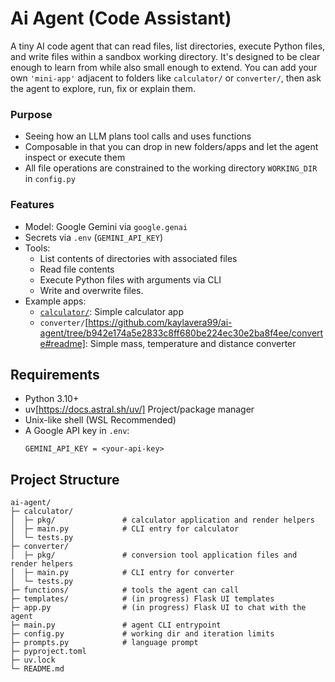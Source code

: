 # Ai Agent (Code Assistant)
A tiny AI code agent that can read files, list directories, execute Python files, and write files within a sandbox working directory. It's designed to be clear enough to learn from while also small enough to extend. You can add your own ```'mini-app'``` adjacent to folders like ```calculator/``` or ```converter/```, then ask the agent to explore, run, fix or explain them.

### Purpose
- Seeing how an LLM plans tool calls and uses functions
- Composable in that you can drop in new folders/apps and let the agent inspect or execute them
- All file operations are constrained to the working directory ```WORKING_DIR``` in ```config.py```

### Features
- Model: Google Gemini via ```google.genai```
- Secrets via ```.env``` (```GEMINI_API_KEY```)
- Tools:
    - List contents of directories with associated files
    - Read file contents
    - Execute Python files with arguments via CLI
    - Write and overwrite files.
- Example apps: 
    - [```calculator/```](https://github.com/kaylavera99/ai-agent/tree/b942e174a5e2833c8ff680be224ec30e2ba8f4ee/calculator#readme): Simple calculator app
    - ```converter/```[https://github.com/kaylavera99/ai-agent/tree/b942e174a5e2833c8ff680be224ec30e2ba8f4ee/converte#readme]: Simple mass, temperature and distance converter

## Requirements
- Python 3.10+
- uv[https://docs.astral.sh/uv/] Project/package manager
- Unix-like shell (WSL Recommended)
- A Google API key in ```.env```:
    ```
    GEMINI_API_KEY = <your-api-key>
    ```

## Project Structure
```
ai-agent/
├─ calculator/
│  ├─ pkg/               # calculator application and render helpers
│  ├─ main.py            # CLI entry for calculator
│  └─ tests.py
├─ converter/
│  ├─ pkg/               # conversion tool application files and render helpers
│  ├─ main.py            # CLI entry for converter
│  └─ tests.py
├─ functions/            # tools the agent can call
├─ templates/            # (in progress) Flask UI templates
├─ app.py                # (in progress) Flask UI to chat with the agent
├─ main.py               # agent CLI entrypoint
├─ config.py             # working dir and iteration limits
├─ prompts.py            # language prompt
├─ pyproject.toml
├─ uv.lock
└─ README.md

```
